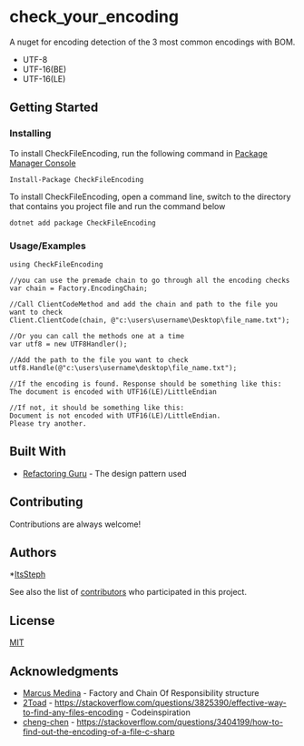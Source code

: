 # check_your_encoding

A nuget for encoding detection of the 3 most common encodings with BOM. 

- UTF-8
- UTF-16(BE)
- UTF-16(LE)

## Getting Started

### Installing

To install CheckFileEncoding, run the following command in [Package Manager Console](https://docs.microsoft.com/en-us/nuget/consume-packages/install-use-packages-powershell)

```
Install-Package CheckFileEncoding 
```

To install CheckFileEncoding, open a command line, switch to the directory that contains you project file and run the command below

```
dotnet add package CheckFileEncoding 
```


### Usage/Examples

```
using CheckFileEncoding

//you can use the premade chain to go through all the encoding checks
var chain = Factory.EncodingChain;

//Call ClientCodeMethod and add the chain and path to the file you want to check
Client.ClientCode(chain, @"c:\users\username\Desktop\file_name.txt");

//Or you can call the methods one at a time
var utf8 = new UTF8Handler();

//Add the path to the file you want to check
utf8.Handle(@"c:\users\username\desktop\file_name.txt");

//If the encoding is found. Response should be something like this: 
The document is encoded with UTF16(LE)/LittleEndian

//If not, it should be something like this: 
Document is not encoded with UTF16(LE)/LittleEndian.
Please try another.
```


## Built With

* [Refactoring Guru](https://refactoring.guru/design-patterns/chain-of-responsibility/csharp/example) - The design pattern used

## Contributing

Contributions are always welcome!

## Authors

*[ItsSteph](https://github.com/ItsSteph)

See also the list of [contributors](https://github.com/your/project/contributors) who participated in this project.

## License

[MIT](https://choosealicense.com/licenses/mit/)

## Acknowledgments

* [Marcus Medina](https://github.com/marcusjobb) - Factory and Chain Of Responsibility structure
* [2Toad](https://stackoverflow.com/questions/3825390/effective-way-to-find-any-files-encoding) - https://stackoverflow.com/questions/3825390/effective-way-to-find-any-files-encoding - Codeinspiration
* [cheng-chen](https://stackoverflow.com/users/323924/cheng-chen) - https://stackoverflow.com/questions/3404199/how-to-find-out-the-encoding-of-a-file-c-sharp
